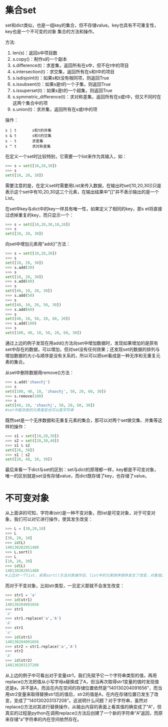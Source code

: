 # 集合set

set和dict类似，也是一组key的集合，但不存储value。key也具有不可重复性，key也是一个不可变的对象
集合的方法和操作。

方法:

1. len(s)：返回s中项目数
2. s.copy()：制作s的一个副本
3. s.difference(t)：求差集，返回所有在s中，但不在t中的项目
4. s.intersection(t)：求交集，返回所有在s和t中的项目
5. s.isdisjoint(t)：如果s和t没有相同项，则返回True
6. s.issubsent(t)：如果s是t的一个子集，则返回True
7. s.issuperset(t)：如果s是t的一个超集，则返回True
8. s.symmetric_difference(t)：求对称差集，返回所有在s或t中，但又不同时在这两个集合中的项
9. s.union(t)：求并集，返回所有在s或t中的项

操作：

```
s | t       s和t的并集
s & t       s和t的交集
s - t       求差集
s ^ t       求对称差集
```


在定义一个set时比较特别，它需要一个list来作为其输入，如：

```python
>>> s = set([10,20,30])
>>> s
set([10, 20, 30])
```

需要注意的是，在定义set时需要用List来传入数据，在输出时set[10,20,30])只是表示这个set中有10,20,30这三个元素，在输出结果中"[]"并不表示输出的是一个List。

在set中key与dict中的key一样具有唯一性，如果定义了相同的key，那s    et将直接过虑掉重复的key，而只显示一个：

```python
>>> s = set([10,20,30,10,20])
>>> s
set([10, 20, 30])
```

向set中增加元素用"add()"方法：

```python
>>> s = set([10,20,30])
>>> s
set([10, 20, 30])
>>> s.add(30)
>>> s
set([10, 20, 30])
>>> s.add(40)
>>> s
set([40, 10, 20, 30])
>>> s.add(50)
>>> s
set([40, 10, 20, 50, 30])
>>> s.add(60)
>>> s
set([40, 10, 50, 20, 60, 30])
>>> s.add(100)
>>> s
set([100, 40, 10, 50, 20, 60, 30])
```

通过上边的例子发现在用add()方法向set中增加数据时，发现如果增加的是原有set中存在的数据，可以增加，但对set没有任何效果；还发现set的数据的排列与增加数据的大小与顺序是没有关系的，所以可以把set看成是一种无序和无重复元素的集合。

从set中删除数据用remove()方法：

```py
>>> s.add('zhaochj')
>>> s
set([100, 40, 10, 'zhaochj', 50, 20, 60, 30])
>>> s.remove(100)
>>> s
set([40, 10, 'zhaochj', 50, 20, 60, 30])
#set中能存放的元素类型也可以是字符串
```

既然set是一个无序数据和无重复元素的集合，那可以对两个set做交集、并集等这样的操作：

```py
>>> s1 = set([10,20,30])
>>> s2 = set([20,30,40])
>>> s1 & s2
set([20, 30])
>>> s1 | s2
set([20, 40, 10, 30])
```

最后来看一下dict与set的区别：set与dict的原理都一样，key都是不可变对象，唯一的区别就是set没有存储value，而dict既存储了key，也存储了value。

# 不可变对象

从上面讲的可知，字符串(str)是一种不变对象，而list是可变对象，对于可变对象，我们可以对它进行操作，使其发生改变：

```py
>>> L = [30,20,10]
>>> L
[30, 20, 10]
>>> id(L)
140130202951480
>>> L.sort()
>>> L
[10, 20, 30]
>>> id(L)
140130202951480
#上边对一个list，采用sort()方法对其操作后，list中的元素排序顺序发生了改变，对象就发生改变了，值得注意的是list中元素发生改变了，但list在内存中的存储位置还是没有发生变化的。
```

而对于不变对象，比如str类型，一旦定义那就不会发生改变：

```py
>>> str1 = 'a'
>>> id(str1)
140130204091656
>>> str1
'a'
>>> str1.replace('a','A')
'A'
>>> str1
'a'
>>> id(str1)
140130204091656
>>> str2 = str1.replace('a','A')
>>> str2
'A'
>>> id(str2)
140130203137208
```

从上边的例子中可看出对于变量str1，我们先赋予它一个字符串类型的值，再用replace()方法把值从小写字母a替换成了A，但当再次取得str1变量的值时发现值还是a，并不是A，而且在内在空间的存储位置依然是“140130204091656”，而当用str2变量来取得替换str1后的值后，str2的值是A，在内在存储位置已发生了改变，变成了“140130203137208”。这说明什么问题？对于字符串，虽然对replace()方法对其进行替换操作，从输出内容的表面上看其值的确变成了“A”，但真实的过程是python在调用replace()方法后创建了一个新的字符串“A”返回，而原来存储“a”字符串的内在空间依然存在。
